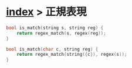 # [index](index.md) > 正規表現

```cpp
bool is_match(string s, string reg) {
    return regex_match(s, regex(reg));
}

bool is_match(char c, string reg) {
    return regex_match(string({c}), regex(s));
}
```